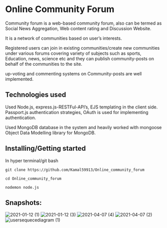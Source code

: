 <h1> Online Community Forum </h1>
<p> Community forum is a web-based community forum, also can be termed as Social News Aggregation, Web content rating and Discussion Website.</p>
<p> It is a network of communities based on user’s interests. </p>
<p>  Registered users can join in existing communities/create new communities under various forums covering variety of subjects such as sports, Education, news, science etc and they can publish community-posts on behalf of the communities to the site.</p>
<p> up-voting and commenting systems on Community-posts are well implemented. </p>

<h2> Technologies used </h2>
<p> Used Node.js, express.js-RESTFul-API’s, EJS templating in the
client side. Passport.js authentication strategies, OAuth is used
for implementing authentication. <p>
<p> Used MongoDB database in the system and heavily worked with
mongoose Object Data Modelling library for MongoDB. </p>

## Installing/Getting started
In hyper terminal/git bash

```shell
git clone https://github.com/Kamal59913/Online_community_forum
```

```shell
cd Online_community_forum
```

```shell
nodemon node.js
```
## Snapshots:
![2021-01-12 (1)](https://user-images.githubusercontent.com/70695845/117393785-832d7a80-af12-11eb-9993-b29be10dac26.png)
![2021-01-12 (3)](https://user-images.githubusercontent.com/70695845/117393834-993b3b00-af12-11eb-8e9a-5457959ae771.png)
![2021-04-07 (4)](https://user-images.githubusercontent.com/70695845/117393905-bcfe8100-af12-11eb-9091-a5fa835c9e28.png)
![2021-04-07 (2)](https://user-images.githubusercontent.com/70695845/117393911-c12a9e80-af12-11eb-8610-686e99293ead.png)
![usersequecediagram (1)](https://user-images.githubusercontent.com/70695845/117394125-2bdbda00-af13-11eb-9015-8cbe09c95efb.png)

